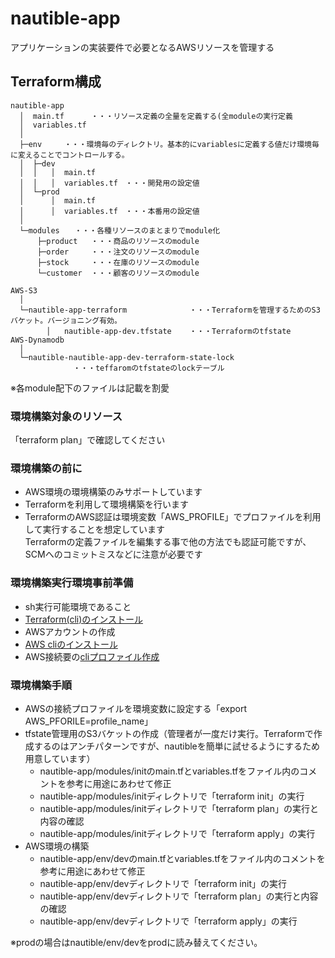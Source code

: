 # nautible-app
アプリケーションの実装要件で必要となるAWSリソースを管理する

## Terraform構成
```
nautible-app
  │  main.tf      ・・・リソース定義の全量を定義する(全moduleの実行定義
  │  variables.tf
  │  
  ├─env     ・・・環境毎のディレクトリ。基本的にvariablesに定義する値だけ環境毎に変えることでコントロールする。
  │  ├─dev
  │  │   │  main.tf
  │  │   │  variables.tf　・・・開発用の設定値
  │  └─prod
  │      │  main.tf
  │      │  variables.tf　・・・本番用の設定値
  │                                      
  └─modules　　・・・各種リソースのまとまりでmodule化
      ├─product   ・・・商品のリソースのmodule
      ├─order     ・・・注文のリソースのmodule
      ├─stock     ・・・在庫のリソースのmodule
      └─customer  ・・・顧客のリソースのmodule

AWS-S3
  │  
  └─nautible-app-terraform              ・・・Terraformを管理するためのS3バケット。バージョニング有効。
        │   nautible-app-dev.tfstate    ・・・Terraformのtfstate
AWS-Dynamodb
  │  
  └─nautible-nautible-app-dev-terraform-state-lock
              ・・・teffaromのtfstateのlockテーブル
```
※各module配下のファイルは記載を割愛

### 環境構築対象のリソース
「terraform plan」で確認してください

### 環境構築の前に
* AWS環境の環境構築のみサポートしています
* Terraformを利用して環境構築を行います
* TerraformのAWS認証は環境変数「AWS_PROFILE」でプロファイルを利用して実行することを想定しています  
Terraformの定義ファイルを編集する事で他の方法でも認証可能ですが、SCMへのコミットミスなどに注意が必要です

### 環境構築実行環境事前準備
* sh実行可能環境であること
* [Terraform(cli)のインストール](https://learn.hashicorp.com/tutorials/terraform/install-cli)
* AWSアカウントの作成
* [AWS cliのインストール](https://docs.aws.amazon.com/ja_jp/cli/latest/userguide/cli-chap-install.html)
* AWS接続要の[cliプロファイル作成](https://docs.aws.amazon.com/ja_jp/cli/latest/userguide/cli-configure-profiles.html)

### 環境構築手順

* AWSの接続プロファイルを環境変数に設定する「export AWS_PFORILE=profile_name」
* tfstate管理用のS3バケットの作成（管理者が一度だけ実行。Terraformで作成するのはアンチパターンですが、nautibleを簡単に試せるようにするため用意しています）
  * nautible-app/modules/initのmain.tfとvariables.tfをファイル内のコメントを参考に用途にあわせて修正
  * nautible-app/modules/initディレクトリで「terraform init」の実行
  * nautible-app/modules/initディレクトリで「terraform plan」の実行と内容の確認
  * nautible-app/modules/initディレクトリで「terraform apply」の実行
* AWS環境の構築
  * nautible-app/env/devのmain.tfとvariables.tfをファイル内のコメントを参考に用途にあわせて修正
  * nautible-app/env/devディレクトリで「terraform init」の実行
  * nautible-app/env/devディレクトリで「terraform plan」の実行と内容の確認
  * nautible-app/env/devディレクトリで「terraform apply」の実行

※prodの場合はnautible/env/devをprodに読み替えてください。

